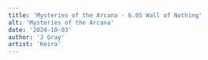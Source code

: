 ```yaml
---
title: 'Mysteries of the Arcana - 6.05 Wall of Nothing'
alt: 'Mysteries of the Arcana'
date: '2024-10-03'
author: 'J Gray'
artist: 'Keira'
---
```

